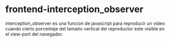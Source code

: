 # frontend-interception_observer
 interception_observer es una funcion de javascript para reproducir un video cuando cierto porcentaje del tamaño vertical del reproductor este visible en el view-port del navegador.
